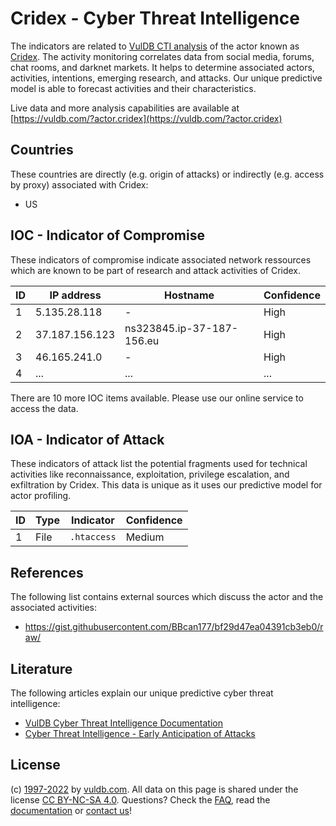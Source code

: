 # Cridex - Cyber Threat Intelligence

The indicators are related to [VulDB CTI analysis](https://vuldb.com/?kb.cti) of the actor known as [Cridex](https://vuldb.com/?actor.cridex). The activity monitoring correlates data from social media, forums, chat rooms, and darknet markets. It helps to determine associated actors, activities, intentions, emerging research, and attacks. Our unique predictive model is able to forecast activities and their characteristics.

Live data and more analysis capabilities are available at [https://vuldb.com/?actor.cridex](https://vuldb.com/?actor.cridex)

## Countries

These countries are directly (e.g. origin of attacks) or indirectly (e.g. access by proxy) associated with Cridex:

* US

## IOC - Indicator of Compromise

These indicators of compromise indicate associated network ressources which are known to be part of research and attack activities of Cridex.

ID | IP address | Hostname | Confidence
-- | ---------- | -------- | ----------
1 | 5.135.28.118 | - | High
2 | 37.187.156.123 | ns323845.ip-37-187-156.eu | High
3 | 46.165.241.0 | - | High
4 | ... | ... | ...

There are 10 more IOC items available. Please use our online service to access the data.

## IOA - Indicator of Attack

These indicators of attack list the potential fragments used for technical activities like reconnaissance, exploitation, privilege escalation, and exfiltration by Cridex. This data is unique as it uses our predictive model for actor profiling.

ID | Type | Indicator | Confidence
-- | ---- | --------- | ----------
1 | File | `.htaccess` | Medium

## References

The following list contains external sources which discuss the actor and the associated activities:

* https://gist.githubusercontent.com/BBcan177/bf29d47ea04391cb3eb0/raw/

## Literature

The following articles explain our unique predictive cyber threat intelligence:

* [VulDB Cyber Threat Intelligence Documentation](https://vuldb.com/?kb.cti)
* [Cyber Threat Intelligence - Early Anticipation of Attacks](https://www.scip.ch/en/?labs.20201022)

## License

(c) [1997-2022](https://vuldb.com/?kb.changelog) by [vuldb.com](https://vuldb.com/?kb.about). All data on this page is shared under the license [CC BY-NC-SA 4.0](https://creativecommons.org/licenses/by-nc-sa/4.0/). Questions? Check the [FAQ](https://vuldb.com/?kb.faq), read the [documentation](https://vuldb.com/?kb) or [contact us](https://vuldb.com/?contact)!
